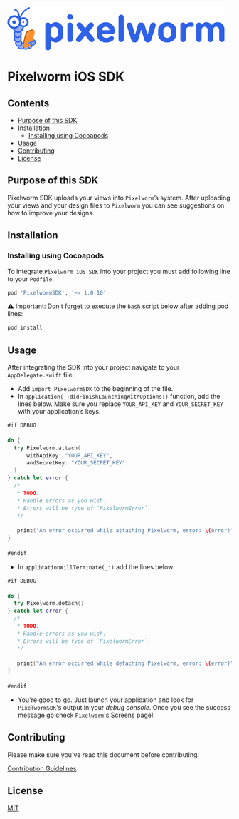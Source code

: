 ![Pixelworm Logo](https://raw.githubusercontent.com/Pixelworm/pixelworm-ios-sdk/master/pixelworm.png)

# Pixelworm iOS SDK

## Contents
- [Purpose of this SDK](#purpose-of-this-sdk)
- [Installation](#installation)
  - [Installing using Cocoapods](#installing-using-cocoapods)
- [Usage](#usage)
- [Contributing](#contributing)
- [License](#license)

## Purpose of this SDK
Pixelworm SDK uploads your views into `Pixelworm`’s system.
After uploading your views and your design files to `Pixelworm` you can see suggestions on how to improve your designs.

## Installation

### Installing using Cocoapods
To integrate `Pixelworm iOS SDK` into your project you must add following line to your
`Podfile`.

```ruby
pod 'PixelwormSDK', '~> 1.0.10'
```

⚠️ Important: Don’t forget to execute the `bash` script below after adding pod lines:

```bash
pod install
```

## Usage
After integrating the SDK into your project navigate to your `AppDelegate.swift` file.
- Add `import PixelwormSDK` to the beginning of the file.
- In `application(_:didFinishLaunchingWithOptions:)` function, add the lines below.
Make sure you replace `YOUR_API_KEY` and `YOUR_SECRET_KEY` with your application’s
keys.

```swift
#if DEBUG

do {
  try Pixelworm.attach(
      withApiKey: "YOUR_API_KEY",
      andSecretKey: "YOUR_SECRET_KEY"
  )
} catch let error {
  /*
   * TODO:
   * Handle errors as you wish.
   * Errors will be type of `PixelwormError`.
   */
   
   print("An error occurred while attaching Pixelworm, error: \(error)")
}

#endif
```

- In `applicationWillTerminate(_:)` add the lines below.

```swift
#if DEBUG

do {
  try Pixelworm.detach()
} catch let error {
  /*
   * TODO:
   * Handle errors as you wish.
   * Errors will be type of `PixelwormError`.
   */
   
   print("An error occurred while detaching Pixelworm, error: \(error)")
}

#endif
```

- You're good to go. Just launch your application and look for `PixelwormSDK`'s output in
your *debug console*. Once you see the success message go check `Pixelworm`'s
Screens page!

## Contributing

Please make sure you've read this document before contributing:

[Contribution Guidelines](CONTRIBUTING.md)

## License

[MIT](LICENSE)
